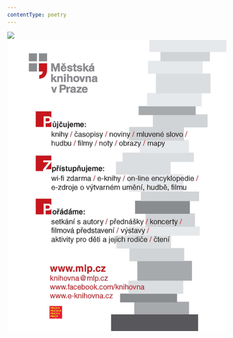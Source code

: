 ```yaml
---
contentType: poetry
---
```


<section>

![](../Images/obalka_prostonarodni_ceske_pisne.jpg)![](./resources/upoutavka_eknihy.jpg)

</section>
